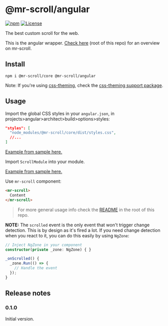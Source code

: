 # @mr-scroll/angular

[![npm](https://img.shields.io/npm/v/@mr-scroll/angular.svg)](https://www.npmjs.com/package/@mr-scroll/angular)
[![License](https://img.shields.io/badge/license-MIT-blue.svg)](https://opensource.org/licenses/MIT)

The best custom scroll for the web.

This is the angular wrapper. [Check here](../../README.md) (root of this repo) for an overview on mr-scroll.

## Install

```
npm i @mr-scroll/core @mr-scroll/angular
```

Note: If you're using [css-theming](https://github.com/mrahhal/css-theming), check the [css-theming support package](../css-theming).

## Usage

Import the global CSS styles in your `angular.json`, in projects>angular>architect>build>options>styles:
```json
"styles": [
  "node_modules/@mr-scroll/core/dist/styles.css",
  //...
]
```

[Example from sample here.](https://github.com/mrahhal/mr-scroll/blob/0780d36414c7032a5853daa53ec390cc9427537c/samples/angular/angular.json#L34)

Import `ScrollModule` into your module.

[Example from sample here.](https://github.com/mrahhal/mr-scroll/blob/0780d36414c7032a5853daa53ec390cc9427537c/samples/angular/src/app/app.module.ts#L19)

Use `mr-scroll` component:
```html
<mr-scroll>
  Content
</mr-scroll>
```

> For more general usage info check the [README](../../README.md) in the root of this repo.

**NOTE:** The `scrolled` event is the only event that won't trigger change detection. This is by design as it's fired a lot. If you need change detection when you react to it, you can do this easily by using `NgZone`:
```ts
// Inject NgZone in your component
constructor(private _zone: NgZone) { }

_onScrolled() {
  _zone.Run(() => {
    // Handle the event
  });
}
```

## Release notes

### 0.1.0

Initial version.
